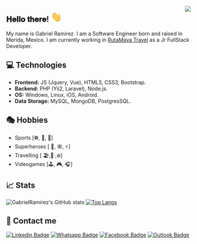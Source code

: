 <img align='right' src='https://media2.giphy.com/media/B4jfJqiIxvU08/giphy.gif'><h2> 𝐇𝐞𝐥𝐥𝐨 𝐭𝐡𝐞𝐫𝐞! <img src="https://raw.githubusercontent.com/ABSphreak/ABSphreak/master/gifs/Hi.gif" width="30px"></h2>

My name is Gabriel Ramirez. I am a Software Engineer born and raised in Merida, Mexico. I am currently working in <a href="https://www.rutamayatravel.com/sur4/" target="_blank">RutaMaya Travel</a> as a Jr FullStack Developer.

## 💻 Technologies
* **Frontend:** JS (Jquery, Vue), HTML5, CSS3, Bootstrap.
* **Backend:** PHP (Yii2, Laravel), Node.js. 
* **OS:** Windows, Linux, iOS, Android. 
* **Data Storage:** MySQL, MongoDB, PostgresSQL. 
 
## 🎭 Hobbies 
* Sports [⚽, 🎾, 🏈]
* Superheroes [ 🦇, 🕸️, ⚡]
* Travelling [ 🏖️,🗽 ,❄️]
* Videogames [🕹️, 🎮, 🎧]

## 📈 Stats
![GabrielRamirez's GitHub stats](https://github-readme-stats.vercel.app/api?username=gabrielrce&show_icons=true&theme=merko)
[![Top Langs](https://github-readme-stats.vercel.app/api/top-langs/?username=gabrielrce&layout=compact)](https://github.com/gabrielrce/github-readme-stats)

## 👤 Contact me
[![Linkedin Badge](https://img.shields.io/badge/-gabrielramirez19-blue?style=flat-square&logo=Linkedin&logoColor=white&link=https://www.linkedin.com/in/gabrielramirez19/)](https://www.linkedin.com/in/gabrielramirez19/) [![Whatsapp Badge](https://img.shields.io/badge/Whatsapp-25D366?style=flat-square&logo=whatsapp&logoColor=white&link=https://wa.me/9992428607)](https://wa.me/9992428607) [![Facebook Badge](https://img.shields.io/badge/-Gabriel&nbsp;Ramirez-blue?style=flat-square&logo=Facebook&logoColor=white&link=https://www.facebook.com/profile.php?id=1815939503)](https://www.facebook.com/profile.php?id=1815939503)
[![Outlook Badge](https://img.shields.io/badge/-gabrielram1912-0078D4?style=flat-square&logo=microsoft-outlook&logoColor=white&link=mailto:gabrielram1912@hotmail.com)](mailto:mailharshkhatri@gmail.com)
